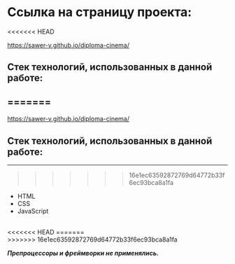 # Ссылка на страницу проекта:
<<<<<<< HEAD

https://sawer-v.github.io/diploma-cinema/

## Стек технологий, использованных в данной работе:

=======
---
https://sawer-v.github.io/diploma-cinema/

## Стек технологий, использованных в данной работе:
---
>>>>>>> 16e1ec63592872769d64772b33f6ec93bca8a1fa

* HTML
* CSS
* JavaScript

<br>
<<<<<<< HEAD
=======
<br>
>>>>>>> 16e1ec63592872769d64772b33f6ec93bca8a1fa

_**Препроцессоры и фреймворки не применялись.**_ 
